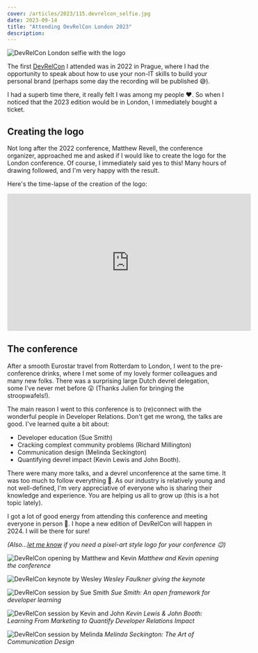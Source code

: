 ```yaml
---
cover: /articles/2023/115.devrelcon_selfie.jpg
date: 2023-09-14
title: "Attending DevRelCon London 2023"
description:
---
```


![DevRelCon London selfie with the logo](/articles/2023/115.devrelcon_selfie.jpg)

The first [DevRelCon](https://developerrelations.com/devrelcon) I attended was in 2022 in Prague, where I had the opportunity to speak about how to use your non-IT skills to build your personal brand (perhaps some day the recording will be published 😅).

I had a superb time there, it really felt I was among my people ❤️. So when I noticed that the 2023 edition would be in London, I immediately bought a ticket.

## Creating the logo

Not long after the 2022 conference, Matthew Revell, the conference organizer, approached me and asked if I would like to create the logo for the London conference. Of course, I immediately said yes to this!
Many hours of drawing followed, and I'm very happy with the result.

Here's the time-lapse of the creation of the logo:

<iframe width="560" height="315" src="https://www.youtube.com/embed/kCJT1eoR8U8?si=P3LJ4dYmAI959z3o" title="YouTube video player" frameborder="0" allow="accelerometer; autoplay; clipboard-write; encrypted-media; gyroscope; picture-in-picture; web-share" allowfullscreen></iframe>

## The conference

After a smooth Eurostar travel from Rotterdam to London, I went to the pre-conference drinks, where I met some of my lovely former colleagues and many new folks.
There was a surprising large Dutch devrel delegation, some I've never met before 😲 (Thanks Julien for bringing the stroopwafels!).

The main reason I went to this conference is to (re)connect with the wonderful people in Developer Relations.
Don't get me wrong, the talks are good. I've learned quite a bit about:

- Developer education (Sue Smith)
- Cracking complext community problems (Richard Millington)
- Communication design (Melinda Seckington)
- Quantifying devrel impact (Kevin Lewis and John Booth).

There were many more talks, and a devrel unconference at the same time. It was too much to follow everything 🤯.
As our industry is relatively young and not well-defined, I'm very appreciative of everyone who is sharing their knowledge and experience. You are helping us all to grow up (this is a hot topic lately).

I got a lot of good energy from attending this conference and meeting everyone in person 🤗. I hope a new edition of DevRelCon will happen in 2024. I will be there for sure!

_(Also...[let me know](https://ko-fi.com/marcduiker/commissions) if you need a pixel-art style logo for your conference 😉)_

![DevRelCon opening by Matthew and Kevin](/articles/2023/115.2.devrelcon_opening.jpg)
_Matthew and Kevin opening the conference_

![DevRelCon keynote by Wesley](/articles/2023/115.3.devrelcon_wesley.jpg)
_Wesley Faulkner giving the keynote_

![DevRelCon session by Sue Smith](/articles/2023/115.4.devrelcon_sue.jpg)
_Sue Smith: An open framework for developer learning_

![DevRelCon session by Kevin and John](/articles/2023/115.5.devrelcon_kevin.jpg)
_Kevin Lewis & John Booth: Learning From Marketing to Quantify Developer Relations Impact_

![DevRelCon session by Melinda](/articles/2023/115.6.devrelcon_melinda.jpg)
_Melinda Seckington: The Art of Communication Design_